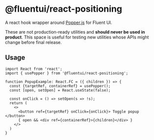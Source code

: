# @fluentui/react-positioning

A react hook wrapper around [Popper.js](https://popper.js.org/) for Fluent UI.

These are not production-ready utilities and **should never be used in product**. This space is useful for testing new utilities whose APIs might change before final release.

## Usage

```tsx
import React from 'react';
import { usePopper } from '@fluentui/react-positioning';

function PopupExample: React.FC = ({ children }) => {
  const {targetRef, containerRef} = usePopper();
  const [open, setOpen] = React.useState(false);

  const onClick = () => setOpen(s => !s);
  return (
    <>
      <button ref={targetRef} onClick={onClick}> Toggle popup </button>
      { open && <div ref={containerRef}>{children}</div> }
    </>
  )
}
```
